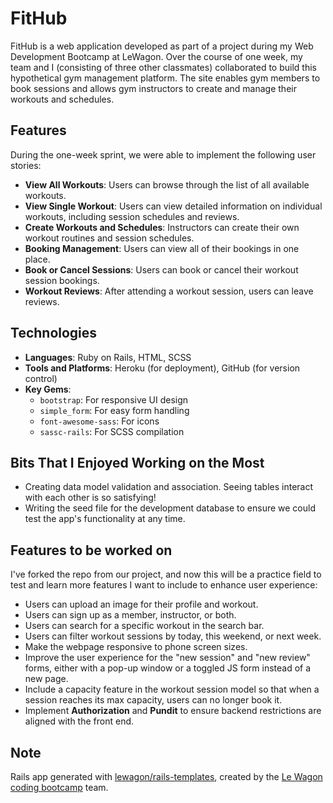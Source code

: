 # **FitHub**

FitHub is a web application developed as part of a project during my Web Development Bootcamp at LeWagon. Over the course of one week, my team and I (consisting of three other classmates) collaborated to build this hypothetical gym management platform. The site enables gym members to book sessions and allows gym instructors to create and manage their workouts and schedules.

## **Features**

During the one-week sprint, we were able to implement the following user stories:

- **View All Workouts**: Users can browse through the list of all available workouts.
- **View Single Workout**: Users can view detailed information on individual workouts, including session schedules and reviews.
- **Create Workouts and Schedules**: Instructors can create their own workout routines and session schedules.
- **Booking Management**: Users can view all of their bookings in one place.
- **Book or Cancel Sessions**: Users can book or cancel their workout session bookings.
- **Workout Reviews**: After attending a workout session, users can leave reviews.

## **Technologies**

- **Languages**: Ruby on Rails, HTML, SCSS  
- **Tools and Platforms**: Heroku (for deployment), GitHub (for version control)
- **Key Gems**: 
  - `bootstrap`: For responsive UI design
  - `simple_form`: For easy form handling
  - `font-awesome-sass`: For icons
  - `sassc-rails`: For SCSS compilation

## **Bits That I Enjoyed Working on the Most**

- Creating data model validation and association. Seeing tables interact with each other is so satisfying!
- Writing the seed file for the development database to ensure we could test the app's functionality at any time.

## **Features to be worked on**

I've forked the repo from our project, and now this will be a practice field to test and learn more features I want to include to enhance user experience:

- Users can upload an image for their profile and workout.
- Users can sign up as a member, instructor, or both.
- Users can search for a specific workout in the search bar.
- Users can filter workout sessions by today, this weekend, or next week.
- Make the webpage responsive to phone screen sizes.
- Improve the user experience for the "new session" and "new review" forms, either with a pop-up window or a toggled JS form instead of a new page.
- Include a capacity feature in the workout session model so that when a session reaches its max capacity, users can no longer book it.
- Implement **Authorization** and **Pundit** to ensure backend restrictions are aligned with the front end.

## **Note**

Rails app generated with [lewagon/rails-templates](https://github.com/lewagon/rails-templates), created by the [Le Wagon coding bootcamp](https://www.lewagon.com) team.
